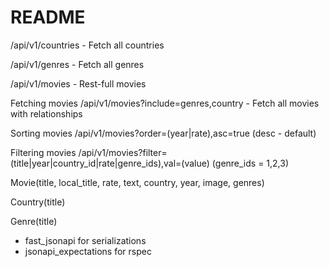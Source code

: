 # README

/api/v1/countries - Fetch all countries

/api/v1/genres - Fetch all genres

/api/v1/movies - Rest-full movies

Fetching movies
/api/v1/movies?include=genres,country - Fetch all movies with relationships

Sorting movies
/api/v1/movies?order=(year|rate),asc=true (desc - default)

Filtering movies
/api/v1/movies?filter=(title|year|country_id|rate|genre_ids),val=(value) (genre_ids = 1,2,3)


Movie(title, local_title, rate, text, country, year, image, genres)

Country(title)

Genre(title)


* fast_jsonapi for serializations
* jsonapi_expectations for rspec